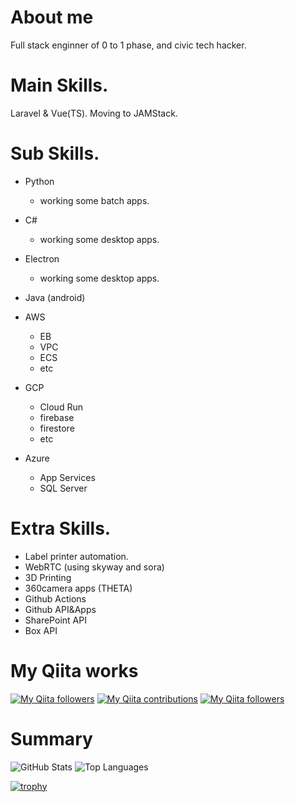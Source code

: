 # About me

Full stack enginner of 0 to 1 phase, and civic tech hacker.

# Main Skills.

Laravel & Vue(TS).
Moving to JAMStack.

# Sub Skills.

- Python
  - working some batch apps.
- C#
  - working some desktop apps.
- Electron
  - working some desktop apps.
- Java (android)

- AWS
  - EB
  - VPC
  - ECS
  - etc
- GCP
  - Cloud Run
  - firebase
  - firestore
  - etc
- Azure
  - App Services
  - SQL Server

# Extra Skills.

- Label printer automation.
- WebRTC (using skyway and sora)
- 3D Printing
- 360camera apps (THETA)
- Github Actions
- Github API&Apps
- SharePoint API
- Box API

# My Qiita works

[![My Qiita followers](http://qiita-badge.apiapi.app/s/mikkame/posts.svg)](http://qiita.com/mikkame) [![My Qiita contributions](http://qiita-badge.apiapi.app/s/mikkame/contributions.svg)](http://qiita.com/mikkame) [![My Qiita followers](http://qiita-badge.apiapi.app/s/mikkame/followers.svg)](http://qiita.com/mikkame)
                
# Summary

![GitHub Stats](https://github-readme-stats.vercel.app/api?username=mikkame&count_private=true&show_icons=true&theme=monokai)
![Top Languages](https://github-readme-stats.vercel.app/api/top-langs/?username=mikkame&layout=compact&theme=monokai)


[![trophy](https://github-profile-trophy.vercel.app/?username=mikkame)](https://github.com/ryo-ma/github-profile-trophy)
